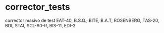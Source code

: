 # corrector_tests
corrector masivo de test EAT-40, B.S.Q., BITE, B.A.T, ROSENBERG, TAS-20, BDI, STAI, SCL-90-R, BIS-11, EDI-2
